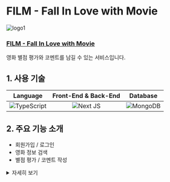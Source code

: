 # FILM - Fall In Love with Movie
![logo1](https://user-images.githubusercontent.com/60064471/203241962-c2db2cdc-7be1-45dd-b669-4a75c6d703cb.png)

### [FILM - Fall In Love with Movie](https://fall-in-love-with-movie.vercel.app/)
영화 별점 평가와 코멘트를 남길 수 있는 서비스입니다.

## 1. 사용 기술
|Language|Front-End & Back-End|Database|
|:---:|:---:|:---:|
|![TypeScript](https://img.shields.io/badge/typescript-%23007ACC.svg?style=for-the-badge&logo=typescript&logoColor=white)|![Next JS](https://img.shields.io/badge/Next-black?style=for-the-badge&logo=next.js&logoColor=white)|![MongoDB](https://img.shields.io/badge/MongoDB-%234ea94b.svg?style=for-the-badge&logo=mongodb&logoColor=white)|

## 2. 주요 기능 소개
- 회원가입 / 로그인
- 영화 정보 검색
- 별점 평가 / 코멘트 작성

<details>    
<summary>자세히 보기</summary>


### 1) 회원가입 / 로그인
![auth](https://user-images.githubusercontent.com/60064471/203223033-4776d8c6-c2d8-49b1-9ae9-bda3c6f4ac03.gif)
- `NestAuth.js`를 사용해 인증 기능 구현
- **Client**와 **Server** 양쪽에서 입력 값에 대한 **Validation**
### 2) 영화 정보 검색
![search](https://user-images.githubusercontent.com/60064471/203223071-4a9f0187-a117-41d4-a204-359f830dc566.gif)
- 영화 정보는 [TMDB API](https://developers.themoviedb.org/3/getting-started/introduction)를 이용 
### 3) 별점 평가 / 코멘트 작성
![rating](https://user-images.githubusercontent.com/60064471/203223074-3d946a6e-7efe-4593-8298-a4005c9f0919.gif)
</ details>
